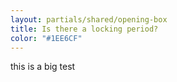 ```yaml
---
layout: partials/shared/opening-box
title: Is there a locking period?
color: "#1EE6CF"
---
```


this is a big test
